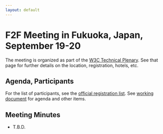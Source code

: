 ```yaml
---
layout: default
---
```


# F2F Meeting in Fukuoka, Japan, September 19-20

The meeting is organized as part of the [W3C Technical Plenary](https://www.w3.org/2019/09/TPAC/). See that page for further details on the location, registration, hotels, etc.


## Agenda, Participants

For the list of participants, see the [official registration list](https://www.w3.org/register/tpac2019/registrants#meeting-85). See [working document](https://docs.google.com/document/d/1P8ao0YPBPEqKF1bn9eSxsqovF_F__6AYHAqEWzbDbLA/edit#) for agenda and other items.


## Meeting Minutes

* T.B.D.
